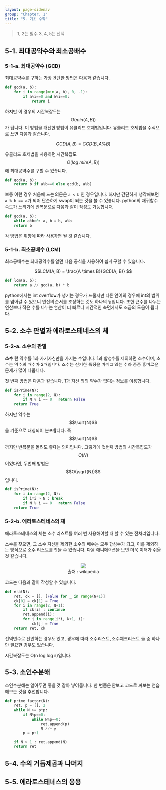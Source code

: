 ```yaml
---
layout: page-sidenav
group: "Chapter. 1"
title: "5. 기초 수학"
---
```


> 1, 2는 필수 3, 4, 5는 선택

## 5-1. 최대공약수와 최소공배수

### 5-1-a. 최대공약수 (GCD)

최대공약수를 구하는 가장 간단한 방법은 다음과 같습니다.

```python
def gcd(a, b):
    for i in range(min(a, b), 0, -1):
        if a%i==0 and b%i==0:
            return i
```

하지만 이 경우의 시간복잡도는 $$O(min(A, B))$$가 됩니다.
이 방법을 개선한 방법이 유클리드 호제법입니다. 유클리드 호제법을 수식으로 쓰면 다음과 같습니다.

$$GCD(A, B) = GCD(B, A\%B)$$

유클리드 호제법을 사용하면 시간복잡도 $$O(log \ min(A, B))$$ 에 최대공약수를 구할 수 있습니다.

```python
def gcd(a, b):
    return b if a%b==0 else gcd(b, a%b)
```

보통 이런 경우 처음에 드는 의문은 `a < b` 인 경우입니다. 하지만 간단하게 생각해보면 `a % b == a`가 되어 단순하게 swap이 되는 것을 볼 수 있습니다.
python의 재귀함수 속도가 느리기에 반복문으로 다음과 같이 작성도 가능합니다.

```python
def gcd(a, b):
    while a%b>0: a, b = b, a%b
    return b
```

각 방법은 취향에 따라 사용하면 될 것 같습니다.

### 5-1-b. 최소공배수 (LCM)

최소공배수는 최대공약수를 알면 다음 공식을 사용하여 쉽게 구할 수 있습니다.

$$LCM(A, B) = \frac{A \times B}{GCD(A, B)} $$

```python
def lcm(a, b):
    return a // gcd(a, b) * b
```

python에서는 int overflow가 생기는 경우가 드물지만 다른 언어의 경우에 int의 범위를 넘어갈 수 있으니 연산의 순서를 조정하는 것도 하나의 팁입니다.
또한 큰수를 나누는 연산보다 작은 수를 나누는 연산이 더 빠르니 시간적인 측면에서도 조금의 도움이 됩니다.

## 5-2. 소수 판별과 에라토스테네스의 체

### 5-2-a. 소수의 판별

**소수** 란 약수를 1과 자기자신만을 가지는 수입니다. 1과 합성수를 제외하면 소수이며, 소수는 약수의 개수가 2개입니다.
소수는 신기한 특징을 가지고 있는 수라 종종 흥미로운 문제가 많이 나옵니다.

첫 번째 방법은 다음과 같습니다. 1과 자신 외의 약수가 없다는 정보를 이용합니다. 

```python
def isPrime(N):
    for i in range(2, N):
        if N % i == 0 : return False
    return True
```

하지만 약수는 $$\sqrt{N}$$을 기준으로 대칭되어 분포합니다. 즉 $$\sqrt{N}$$까지만 반복문을 돌려도 좋다는 의미입니다.
그렇기에 첫번째 방법의 시간복잡도가 $$O(N)$$이었다면, 두번째 방법은 $$O(\sqrt{N})$$ 입니다.

``` python
def isPrime(N):
    for i in range(2, N):
        if i*i > N : break
        if N % i == 0 : return False
    return True
```

### 5-2-b. 에라토스테네스의 체

에라토스테네스의 체는 소수 리스트를 여러 번 사용해야할 때 할 수 있는 전처리입니다.

소수를 찾으면, 그 소수 자신을 제외한 소수의 배수는 모두 합성수가 되고, 이를 제외하는 방식으로 소수 리스트를 만들 수 있습니다.
다음 애니메이션을 보면 더욱 이해가 쉬울 것 같습니다.

<figure style="text-align:center;" >
    <img src="https://upload.wikimedia.org/wikipedia/commons/b/b9/Sieve_of_Eratosthenes_animation.gif">
    <figcaption>출처 : wikipedia </figcaption>
</figure>

코드는 다음과 같이 작성할 수 있습니다.

```python
def era(N):
    ret, ck = [], [False for _ in range(N+1)]
    ck[0] = ck[1] = True
    for i in range(2, N+1):
        if ck[i] : continue
        ret.append(i):
        for j in range(i*i, N+1, i):
            ck[j] = True
    return ret, ck
```

전역변수로 선언하는 경우도 있고, 경우에 따라 소수리스트, 소수체크리스트 둘 중 하나만 필요한 경우도 있습니다.

시간복잡도는 O(n log log n)입니다.

## 5-3. 소인수분해

소인수분해는 알아두면 좋을 것 같아 넣어둡니다.
한 번쯤은 안보고 코드로 짜보는 연습해보는 것을 추천합니다.

```python
def prime_factor(N):
    ret, p = [], 2
    while N >= p*p:
        if N%p==0:
            while N%p==0:
                ret.append(p)
                N //= p
        p = p+1

    if N > 1 : ret.append(N)
    return ret
```

## 5-4. 수의 거듭제곱과 나머지

## 5-5. 에라토스테네스의 응용
